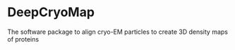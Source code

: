 # DeepCryoMap
The software package to align cryo-EM particles to create 3D density maps of proteins
